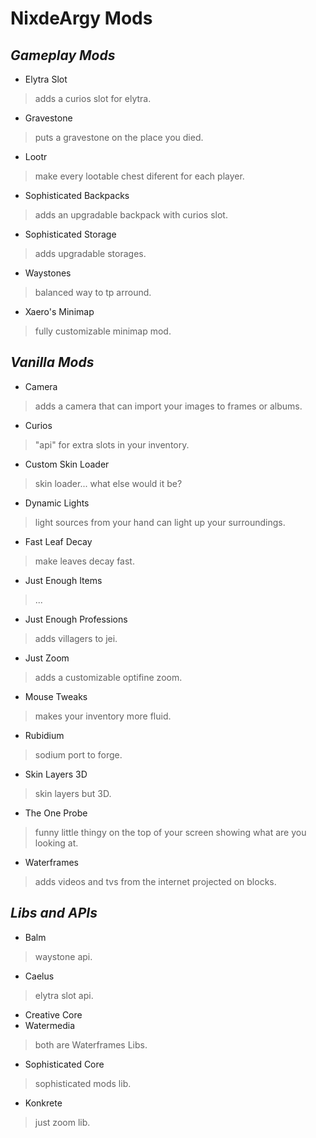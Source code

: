 # **NixdeArgy Mods**
## *Gameplay Mods*
- Elytra Slot
> adds a curios slot for elytra.
- Gravestone
> puts a gravestone on the place you died.
- Lootr
> make every lootable chest diferent for each player.
- Sophisticated Backpacks
> adds an upgradable backpack with curios slot.
- Sophisticated Storage
> adds upgradable storages.
- Waystones
> balanced way to tp arround.
- Xaero's Minimap
> fully customizable minimap mod.
## *Vanilla Mods*
- Camera
> adds a camera that can import your images to frames or albums.
- Curios
> "api" for extra slots in your inventory.
- Custom Skin Loader
> skin loader... what else would it be?
- Dynamic Lights
> light sources from your hand can light up your surroundings.
- Fast Leaf Decay
> make leaves decay fast.
- Just Enough Items
> ...
- Just Enough Professions
> adds villagers to jei.
- Just Zoom
> adds a customizable optifine zoom.
- Mouse Tweaks
> makes your inventory more fluid.
- Rubidium
> sodium port to forge.
- Skin Layers 3D
> skin layers but 3D.
- The One Probe
> funny little thingy on the top of your screen showing what are you looking at.
- Waterframes
> adds videos and tvs from the internet projected on blocks.
## *Libs and APIs*
- Balm
> waystone api.
- Caelus
> elytra slot api.
- Creative Core
- Watermedia
> both are Waterframes Libs.
- Sophisticated Core
> sophisticated mods lib.
- Konkrete
> just zoom lib.

